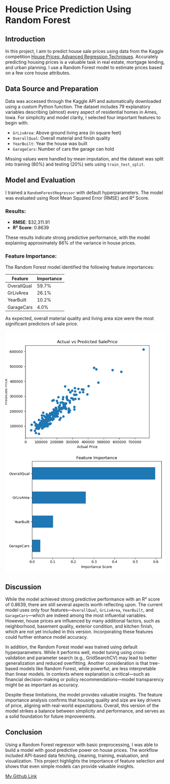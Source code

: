 # House Price Prediction Using Random Forest

## Introduction

In this project, I aim to predict house sale prices using data from the Kaggle competition [House Prices: Advanced Regression Techniques](https://www.kaggle.com/competitions/house-prices-advanced-regression-techniques). Accurately predicting housing prices is a valuable task in real estate, mortgage lending, and urban planning. I use a Random Forest model to estimate prices based on a few core house attributes.

## Data Source and Preparation

Data was accessed through the Kaggle API and automatically downloaded using a custom Python function. The dataset includes 79 explanatory variables describing (almost) every aspect of residential homes in Ames, Iowa. For simplicity and model clarity, I selected four important features to begin with:

- `GrLivArea`: Above ground living area (in square feet)
- `OverallQual`: Overall material and finish quality
- `YearBuilt`: Year the house was built
- `GarageCars`: Number of cars the garage can hold

Missing values were handled by mean imputation, and the dataset was split into training (80%) and testing (20%) sets using `train_test_split`.

## Model and Evaluation

I trained a `RandomForestRegressor` with default hyperparameters. The model was evaluated using Root Mean Squared Error (RMSE) and R² Score.

### Results:

- **RMSE**: \$32,311.91  
- **R² Score**: 0.8639

These results indicate strong predictive performance, with the model explaining approximately 86% of the variance in house prices.

### Feature Importance:

The Random Forest model identified the following feature importances:

| Feature      | Importance |
|--------------|------------|
| OverallQual  | 59.7%      |
| GrLivArea    | 26.1%      |
| YearBuilt    | 10.2%      |
| GarageCars   | 4.0%       |

As expected, overall material quality and living area size were the most significant predictors of sale price.

![Prediction vs Actual](images/pred_vs_actual.png)
![Feature Importance](images/feature_importance.png)

## Discussion

While the model achieved strong predictive performance with an R² score of 0.8639, there are still several aspects worth reflecting upon. The current model uses only four features—`OverallQual`, `GrLivArea`, `YearBuilt`, and `GarageCars`—which are indeed among the most influential variables. However, house prices are influenced by many additional factors, such as neighborhood, basement quality, exterior condition, and kitchen finish, which are not yet included in this version. Incorporating these features could further enhance model accuracy.

In addition, the Random Forest model was trained using default hyperparameters. While it performs well, model tuning using cross-validation and parameter search (e.g., GridSearchCV) may lead to better generalization and reduced overfitting. Another consideration is that tree-based models like Random Forest, while powerful, are less interpretable than linear models. In contexts where explanation is critical—such as financial decision-making or policy recommendations—model transparency might be as important as accuracy.

Despite these limitations, the model provides valuable insights. The feature importance analysis confirms that housing quality and size are key drivers of price, aligning with real-world expectations. Overall, this version of the model strikes a balance between simplicity and performance, and serves as a solid foundation for future improvements.

## Conclusion

Using a Random Forest regressor with basic preprocessing, I was able to build a model with good predictive power on house prices. The workflow included API-based data fetching, cleaning, training, evaluation, and visualization. This project highlights the importance of feature selection and shows that even simple models can provide valuable insights.

[My Github Link](https://github.com/Tiff0416/house-price-prediction)